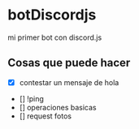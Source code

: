# botDiscordjs

mi primer bot con discord.js 

## Cosas que puede hacer
- [x] contestar un mensaje de hola
- [] !ping
- [] operaciones basicas
- [] request fotos


